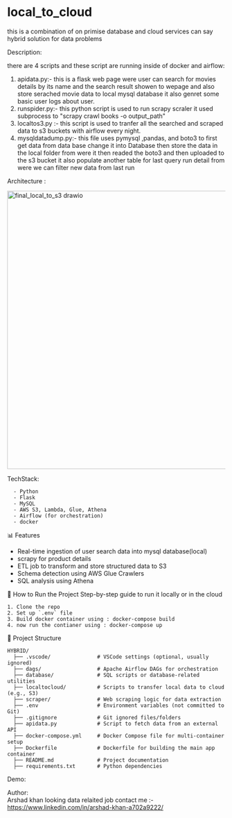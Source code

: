 # local_to_cloud
this is a combination of on primise database  and cloud  services can say hybrid solution for data  problems




Description:

there are 4 scripts and these script are running inside of docker and airflow:
1. apidata.py:- this is a flask web page were user can search for movies details by its name and the search result showen to wepage and also store serached movie data to local mysql database it also genret some basic user logs about user.
2. runspider.py:- this  python script is used to run scrapy scraler it used subprocess to "scrapy crawl books -o output_path"
3. localtos3.py :- this script is used to tranfer all the searched and scraped data to s3 buckets with airflow every night.
4. mysqldatadump.py:-  this file uses pymysql ,pandas, and boto3 to first get data from data base change it into Database then store the data in the local folder from were it then readed  the boto3 and then uploaded to the s3 bucket it also populate another table for last query run detail from were we can filter new data from last run 




Architecture :

<img width="911" height="641" alt="final_local_to_s3 drawio" src="https://github.com/user-attachments/assets/ae069cbd-476f-4708-bdbf-041c84b67cbf" />



TechStack:

      - Python
      - Flask
      - MySQL
      - AWS S3, Lambda, Glue, Athena
      - Airflow (for orchestration)
      - docker


📊 Features

- Real-time ingestion of user search data into mysql database(local)
- scrapy for product details
- ETL job to transform and store structured data to  S3
- Schema detection using AWS Glue Crawlers
- SQL analysis using Athena


🚀 How to Run the Project
Step-by-step guide to run it locally or in the cloud

    1. Clone the repo
    2. Set up `.env` file
    3. Build docker container using : docker-compose build
    4. now run the contianer using : docker-compose up

📂 Project Structure  

    HYBRID/
      ├── .vscode/               # VSCode settings (optional, usually ignored)
      ├── dags/                  # Apache Airflow DAGs for orchestration
      ├── database/              # SQL scripts or database-related utilities
      ├── localtocloud/          # Scripts to transfer local data to cloud (e.g., S3)
      ├── scraper/               # Web scraping logic for data extraction
      ├── .env                   # Environment variables (not committed to Git)
      ├── .gitignore             # Git ignored files/folders
      ├── apidata.py             # Script to fetch data from an external API
      ├── docker-compose.yml     # Docker Compose file for multi-container setup
      ├── Dockerfile             # Dockerfile for building the main app container
      ├── README.md              # Project documentation
      ├── requirements.txt       # Python dependencies


Demo:




Author:
 <br>
   Arshad khan looking data  relaited job  contact me :- https://www.linkedin.com/in/arshad-khan-a702a9222/
          


